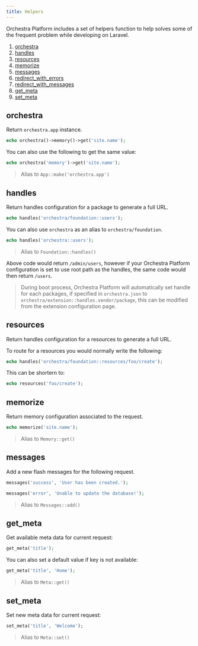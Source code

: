 ```yaml
---
title: Helpers
---
```


Orchestra Platform includes a set of helpers function to help solves some of the frequent problem while developing on Laravel.

1. [orchestra](#orchestra)
2. [handles](#handles)
3. [resources](#resources)
4. [memorize](#memorize)
5. [messages](#messages)
6. [redirect_with_errors](#redirect_with_errors)
7. [redirect_with_messages](#redirect_with_messages)
8. [get_meta](#get_meta)
9. [set_meta](#set_meta)

<a name="orchestra"></a>
## orchestra

Return `orchestra.app` instance.

```php
echo orchestra()->memory()->get('site.name');
```

You can also use the following to get the same value:

```php
echo orchestra('memory')->get('site.name');
```

> Alias to `App::make('orchestra.app')`

<a name="handles"></a>
## handles

Return handles configuration for a package to generate a full URL.

```php
echo handles('orchestra/foundation::users');
```

You can also use `orchestra` as an alias to `orchestra/foundation`.

```php
echo handles('orchestra::users');
```

> Alias to `Foundation::handles()`

Above code would return `/admin/users`, however if your Orchestra Platform configuration is set to use root path as the handles, the same code would then return `/users`.

> During boot process, Orchestra Platform will automatically set handle for each packages, if specified in `orchestra.json` to `orchestra/extension::handles.vendor/package`, this can be modified from the extension configuration page.

<a name="resources"></a>
## resources

Return handles configuration for a resources to generate a full URL.

To route for a resources you would normally write the following:

```php
echo handles('orchestra/foundation::resources/foo/create');
```

This can be shortern to:

```php
echo resources('foo/create');
```

<a name="memorize"></a>
## memorize

Return memory configuration associated to the request.

```php
echo memorize('site.name');
```

> Alias to `Memory::get()`

<a name="messages"></a>
## messages

Add a new flash messages for the following request.

```php
messages('success', 'User has been created.');
```

```php
messages('error', 'Unable to update the database!');
```

> Alias to `Messages::add()`

<a name="get_meta"></a>
## get_meta

Get available meta data for current request:

```php
get_meta('title');
```

You can also set a default value if key is not available:

```php
get_meta('title', 'Home');
```

> Alias to `Meta::get()`

<a name="set_meta"></a>
## set_meta

Set new meta data for current request:

```php
set_meta('title', 'Welcome');
```

> Alias to `Meta::set()`
